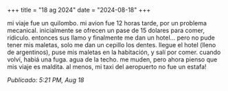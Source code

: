 +++
title = "18 ag 2024"
date = "2024-08-18"
+++

mi viaje fue un quilombo.
mi avion fue 12 horas tarde, por un problema mecanical. inicialmente se ofrecen un pase de 15 dolares para comer, ridiculo. entonces sus llamo y finalmente me dan un hotel… pero no pude tener mis maletas, solo me dan un cepillo los dentes.
llegue el hotel (lleno de argentinos), puse mis maletas en la habitación, y salí por comer. cuando volví, habiá una fuga. agua de la techo.
me muden, pero ahora pienso que mis viaje es maldita.
al menos, mi taxi del aeropuerto no fue un estafa!

*Publicado: 5:21 PM, Aug 18*